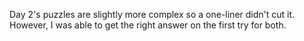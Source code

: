 Day 2's puzzles are slightly more complex so a one-liner didn't cut it.  However, I was able to get the right answer on the first try for both.